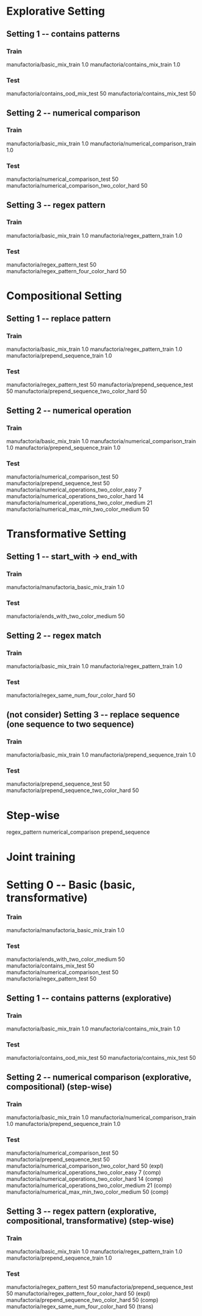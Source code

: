 
# Explorative Setting 


## Setting 1 -- contains patterns

### Train 
manufactoria/basic_mix_train 1.0
manufactoria/contains_mix_train 1.0

### Test
manufactoria/contains_ood_mix_test 50
manufactoria/contains_mix_test 50

## Setting 2 -- numerical comparison

### Train
manufactoria/basic_mix_train 1.0
manufactoria/numerical_comparison_train 1.0

### Test
manufactoria/numerical_comparison_test 50
manufactoria/numerical_comparison_two_color_hard 50


## Setting 3 -- regex pattern

### Train
manufactoria/basic_mix_train 1.0
manufactoria/regex_pattern_train 1.0

### Test
manufactoria/regex_pattern_test 50
manufactoria/regex_pattern_four_color_hard 50



# Compositional Setting 

## Setting 1 -- replace pattern 

### Train
manufactoria/basic_mix_train 1.0
manufactoria/regex_pattern_train 1.0
manufactoria/prepend_sequence_train 1.0

### Test
manufactoria/regex_pattern_test 50
manufactoria/prepend_sequence_test 50
manufactoria/prepend_sequence_two_color_hard 50

## Setting 2 -- numerical operation

### Train
manufactoria/basic_mix_train 1.0
manufactoria/numerical_comparison_train 1.0
manufactoria/prepend_sequence_train 1.0

### Test
manufactoria/numerical_comparison_test 50
manufactoria/prepend_sequence_test 50
manufactoria/numerical_operations_two_color_easy 7
manufactoria/numerical_operations_two_color_hard 14
manufactoria/numerical_operations_two_color_medium 21
manufactoria/numerical_max_min_two_color_medium 50     


# Transformative Setting 

## Setting 1 -- start_with -> end_with

### Train 
manufactoria/manufactoria_basic_mix_train 1.0 

### Test
manufactoria/ends_with_two_color_medium 50


## Setting 2 -- regex match

### Train
manufactoria/basic_mix_train 1.0
manufactoria/regex_pattern_train 1.0

### Test
manufactoria/regex_same_num_four_color_hard 50


## (not consider) Setting 3 -- replace sequence (one sequence to two sequence)

### Train
manufactoria/basic_mix_train 1.0
manufactoria/prepend_sequence_train 1.0

### Test
manufactoria/prepend_sequence_test 50
manufactoria/prepend_sequence_two_color_hard 50


# Step-wise 

regex_pattern
numerical_comparison
prepend_sequence


# Joint training

# Setting 0 -- Basic  (basic, transformative)

### Train 
manufactoria/manufactoria_basic_mix_train 1.0 

### Test
manufactoria/ends_with_two_color_medium 50
manufactoria/contains_mix_test 50
manufactoria/numerical_comparison_test 50
manufactoria/regex_pattern_test 50


## Setting 1 -- contains patterns  (explorative)

### Train 
manufactoria/basic_mix_train 1.0
manufactoria/contains_mix_train 1.0

### Test
manufactoria/contains_ood_mix_test 50
manufactoria/contains_mix_test 50



## Setting 2 -- numerical comparison (explorative, compositional)  (step-wise)

### Train
manufactoria/basic_mix_train 1.0
manufactoria/numerical_comparison_train 1.0
manufactoria/prepend_sequence_train 1.0

### Test
manufactoria/numerical_comparison_test 50
manufactoria/prepend_sequence_test 50
manufactoria/numerical_comparison_two_color_hard 50   (expl)
manufactoria/numerical_operations_two_color_easy 7    (comp)
manufactoria/numerical_operations_two_color_hard 14   (comp)
manufactoria/numerical_operations_two_color_medium 21 (comp)
manufactoria/numerical_max_min_two_color_medium 50    (comp)


## Setting 3 -- regex pattern  (explorative, compositional, transformative)  (step-wise)

### Train
manufactoria/basic_mix_train 1.0
manufactoria/regex_pattern_train 1.0
manufactoria/prepend_sequence_train 1.0

### Test
manufactoria/regex_pattern_test 50
manufactoria/prepend_sequence_test 50
manufactoria/regex_pattern_four_color_hard 50        (expl)
manufactoria/prepend_sequence_two_color_hard 50      (comp)
manufactoria/regex_same_num_four_color_hard 50       (trans)

